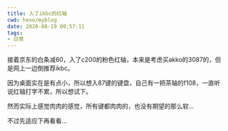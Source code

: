 ```yaml
---
title: 入了ikbc的红轴
cwd: hexo/myblog
date: 2020-08-19 00:57:11
tags:
- 日常
---
```


接着京东的白条减60，入了c200的粉色红轴，本来是考虑买akko的3087的，但是网上一边倒推荐ikbc。

因为桌面实在是有点小，所以想入87键的键盘，自己有一把茶轴的f108，一直听说红轴打字不累，所以想试下。

然而实际上感觉肉肉的感觉，所有键都肉肉的，也没有期望的那么软...

不过先适应下再看看...

